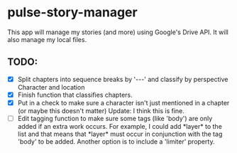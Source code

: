 # pulse-story-manager
This app will manage my stories (and more) using Google's Drive API. It will also manage my local files.

## TODO: 
- [x] Split chapters into sequence breaks by '---' and classify by perspective Character and location
- [x] Finish function that classifies chapters.
- [x] Put in a check to make sure a character isn't just mentioned in a chapter (or maybe this doesn't matter) Update: I think this is fine.
- [ ] Edit tagging function to make sure some tags (like 'body') are only added if an extra work occurs. For example, I could add \*layer\* to the list and that means that \*layer\* must occur in conjunction with the tag 'body' to be added. Another option is to include a 'limiter' property.